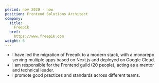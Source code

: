 ```yaml
---
period: nov 2020 - now
position: Frontend Solutions Architect
company:
  title:
    Freepik
  href:
    https://www.freepik.com
weight: 6
---
```

- I have led the migration of Freepik to a modern stack, with a monorepo serving multiple apps based on Next.js and deployed on Google Cloud.
- I am responsible for the Frontend guild (20 people), acting as a mentor and technical leader.
- I promote good practices and standards across different teams.


